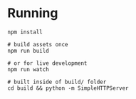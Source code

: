# Running
    npm install

    # build assets once
    npm run build

    # or for live development
    npm run watch

    # built inside of build/ folder
    cd build && python -m SimpleHTTPServer
